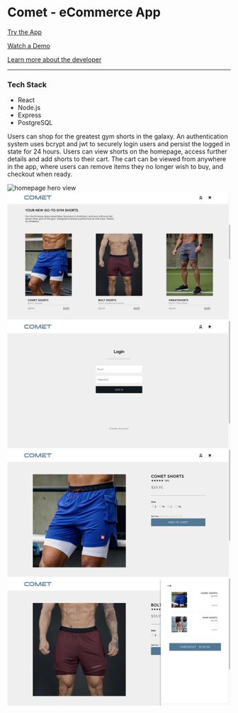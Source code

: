 Comet - eCommerce App
======

[Try the App](https://cometproject.herokuapp.com/)

[Watch a Demo](https://vimeo.com/790966087)

[Learn more about the developer](www.linkedin.com/in/cameron-miner-professional/)

***

### Tech Stack

* React
* Node.js
* Express
* PostgreSQL

Users can shop for the greatest gym shorts in the galaxy. An authentication system uses bcrypt and jwt to securely login users and persist the logged in state for 24 hours. Users can view shorts on the homepage, access further details and add shorts to their cart. The cart can be viewed from anywhere in the app, where users can remove items they no longer wish to buy, and checkout when ready.

![homepage hero view](./src/assets/Comet-Homescreen-Hero.png)
![homepage product view](./src/assets/Comet-Homescreen-Products.png)
![authentication view](./src/assets/Comet-Authentication.png)
![product details view](./src/assets/Comet-ProductDetails.png)
![cart view](./src/assets/Comet-Cart.png)